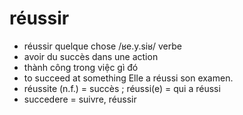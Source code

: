 
# réussir
- réussir quelque chose	/ʁe.y.siʁ/	verbe	
- avoir du succès dans une action	
- thành công trong việc gì đó	
- to succeed at something	Elle a réussi son examen.	
- réussite (n.f.) = succès ; réussi(e) = qui a réussi	
- succedere = suivre, réussir
